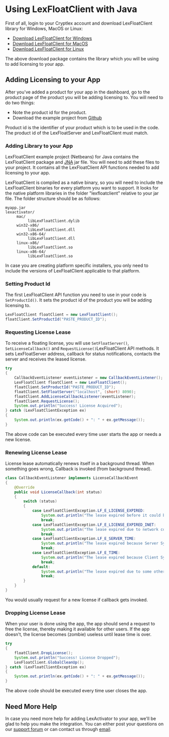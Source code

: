 # Using LexFloatClient with Java

First of all, login to your Cryptlex account and download LexFloatClient library for Windows, MacOS or Linux:

* [Download LexFloatClient for Windows](https://app.cryptlex.com/downloads)
* [Download LexFloatClient for MacOS](https://cryptlex.com/app/api)
* [Download LexFloatClient for Linux](https://app.cryptlex.com/downloads)

The above download package contains the library which you will be using to add licensing to your app.

## Adding Licensing to your App

After you've added a product for your app in the dashboard, go to the product page of the product you will be adding licensing to. You will need to do two things:

* Note the product id for the product.
* Download the example project from [Github](https://github.com/cryptlex/lexfloatclient-java)

Product id is the identifier of your product which is to be used in the code. The product id of the LexFloatServer and LexFloatClient must match.

### Adding Library to your App

LexFloatClient example project \(Netbeans\) for Java contains the LexFloatClient package and [JNA](https://github.com/java-native-access/jna) jar file. You will need to add these files to your project. It contains all the LexFloatClient API functions needed to add licensing to your app.

LexFloatClient is compiled as a native binary, so you will need to include the LexFloatClient binaries for every platform you want to support. It looks for the native platform libraries in the folder "lexfloatclient" relative to your jar file. The folder structure should be as follows:

```text
myapp.jar
lexactivator/
     mac/
          libLexFloatClient.dylib
     win32-x86/
          libLexFloatClient.dll
     win32-x86-64/
          libLexFloatClient.dll
     linux-x86/
          libLexFloatClient.so
     linux-x86-64/
          libLexFloatClient.so
```

In case you are creating platform specific installers, you only need to include the versions of LexFloatClient applicable to that platform.

### Setting Product Id

The first LexFloatClient API function you need to use in your code is `SetProductId()`. It sets the product id of the product you will be adding licensing to. 

```csharp
LexFloatClient floatClient = new LexFloatClient();
floatClient.SetProductId("PASTE_PRODUCT_ID");
```

### Requesting License Lease

To receive a floating license, you will use `SetFloatServer()`, `SetLicenseCallback()` and `RequestLicense()`LexFloatClient API methods. It sets LexFloatServer address, callback for status notifications, contacts the server and receives the leased license.

```java
try
{
    CallbackEventListener eventListener = new CallbackEventListener();
    LexFloatClient floatClient = new LexFloatClient();
    floatClient.SetProductId("PASTE_PRODUCT_ID");
    floatClient.SetFloatServer("localhost", (short) 8090);
    floatClient.AddLicenseCallbackListener(eventListener);
    floatClient.RequestLicense();
    System.out.println("Success! License Acquired");
} catch (LexFloatClientException ex)
{
    System.out.println(ex.getCode() + ": " + ex.getMessage());
}
```

The above code can be executed every time user starts the app or needs a new license.

### Renewing License Lease

License lease automatically renews itself in a background thread. When something goes wrong, Callback is invoked \(from background thread\).

```java
class CallbackEventListener implements LicenseCallbackEvent
{
    @Override
    public void LicenseCallback(int status)
    {
        switch (status)
        {
            case LexFloatClientException.LF_E_LICENSE_EXPIRED:
                System.out.println("The lease expired before it could be renewed.");
                break;
            case LexFloatClientException.LF_E_LICENSE_EXPIRED_INET:
                System.out.println("The lease expired due to network connection failure.");
                break;
            case LexFloatClientException.LF_E_SERVER_TIME:
                System.out.println("The lease expired because Server System time was modified.");
                break;
            case LexFloatClientException.LF_E_TIME:
                System.out.println("The lease expired because Client System time was modified.");
                break;
            default:
                System.out.println("The lease expired due to some other reason.");
                break;
        }
    }
}
```

You would usually request for a new license if callback gets invoked.

### Dropping License Lease

When your user is done using the app, the app should send a request to free the license, thereby making it available for other users. If the app doesn't, the license becomes \(zombie\) useless until lease time is over.

```java
try
{
    floatClient.DropLicense();
    System.out.println("Success! License Dropped");
    LexFloatClient.GlobalCleanUp();
} catch (LexFloatClientException ex)
{
    System.out.println(ex.getCode() + ": " + ex.getMessage());
}
```

The above code should be executed every time user closes the app.

## Need More Help

In case you need more help for adding LexActivator to your app, we'll be glad to help you make the integration. You can either post your questions on our [support forum](https://cryptlex.com/forums) or can contact us through [email](mailto:support@cryptlex.com?Subject=Using%20LexActivator).

